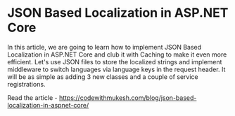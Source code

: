 # JSON Based Localization in ASP.NET Core

In this article, we are going to learn how to implement JSON Based Localization in ASP.NET Core and club it with Caching to make it even more efficient. Let's use JSON files to store the localized strings and implement middleware to switch languages via language keys in the request header. It will be as simple as adding 3 new classes and a couple of service registrations.

Read the article - https://codewithmukesh.com/blog/json-based-localization-in-aspnet-core/
